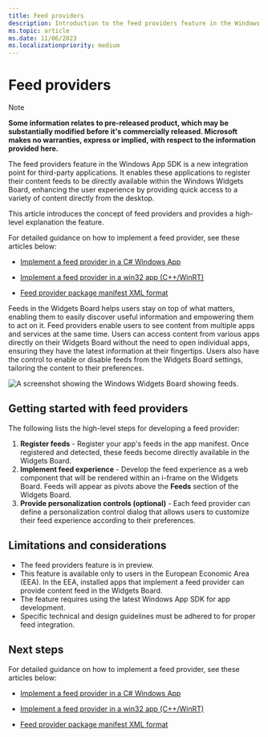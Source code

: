 ```yaml
---
title: Feed providers
description: Introduction to the feed providers feature in the Windows App SDK, a new integration point for third-party applications.
ms.topic: article
ms.date: 11/06/2023
ms.localizationpriority: medium
---
```


# Feed providers

> [!NOTE]
> **Some information relates to pre-released product, which may be substantially modified before it's commercially released. Microsoft makes no warranties, express or implied, with respect to the information provided here.**

The feed providers feature in the Windows App SDK is a new integration point for third-party applications. It enables these applications to register their content feeds to be directly available within the Windows Widgets Board, enhancing the user experience by providing quick access to a variety of content directly from the desktop.

This article introduces the concept of feed providers and provides a high-level explanation the feature. 

For detailed guidance on how to implement a feed provider, see these articles below: 

- [Implement a feed provider in a C# Windows App](/windows/apps/develop/feeds/implement-feed-provider-cs)

- [Implement a feed provider in a win32 app (C++/WinRT)](/windows/apps/develop/feeds/implement-feed-provider-win32)

- [Feed provider package manifest XML format](/windows/apps/develop/feeds/feed-provider-manifest)

Feeds in the Widgets Board helps users stay on top of what matters, enabling them to easily discover useful information and empowering them to act on it. Feed providers enable users to see content from multiple apps and services at the same time. Users can access content from various apps directly on their Widgets Board without the need to open individual apps, ensuring they have the latest information at their fingertips. Users also have the control to enable or disable feeds from the Widgets Board settings, tailoring the content to their preferences.

![A screenshot showing the Windows Widgets Board showing feeds.](./images/feeds-screenshot.png)

## Getting started with feed providers

The following lists the high-level steps for developing a feed provider:

1.	**Register feeds** - Register your app's feeds in the app manifest. Once registered and detected, these feeds become directly available in the Widgets Board.
2.	**Implement feed experience** - Develop the feed experience as a web component that will be rendered within an i-frame on the Widgets Board. Feeds will appear as pivots above the **Feeds** section of the Widgets Board.
3.	**Provide personalization controls (optional)** - Each feed provider can define a personalization control dialog that allows users to customize their feed experience according to their preferences.

## Limitations and considerations

- The feed providers feature is in preview.
- This feature is available only to users in the European Economic Area (EEA). In the EEA, installed apps that implement a feed provider can provide content feed in the Widgets Board.
- The feature requires using the latest Windows App SDK for app development.
- Specific technical and design guidelines must be adhered to for proper feed integration.

## Next steps

For detailed guidance on how to implement a feed provider, see these articles below: 

- [Implement a feed provider in a C# Windows App](/windows/apps/develop/feeds/implement-feed-provider-cs)

- [Implement a feed provider in a win32 app (C++/WinRT)](/windows/apps/develop/feeds/implement-feed-provider-win32)

- [Feed provider package manifest XML format](/windows/apps/develop/feeds/feed-provider-manifest)

